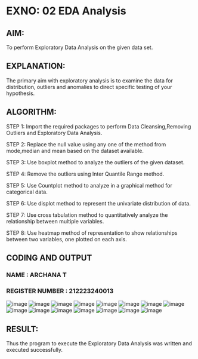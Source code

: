# EXNO: 02 EDA Analysis
## AIM:
To perform Exploratory Data Analysis on the given data set.
      
## EXPLANATION:
  The primary aim with exploratory analysis is to examine the data for distribution, outliers and anomalies to direct specific testing of your hypothesis.
  
## ALGORITHM:
STEP 1: Import the required packages to perform Data Cleansing,Removing Outliers and Exploratory Data Analysis.

STEP 2: Replace the null value using any one of the method from mode,median and mean based on the dataset available.

STEP 3: Use boxplot method to analyze the outliers of the given dataset.

STEP 4: Remove the outliers using Inter Quantile Range method.

STEP 5: Use Countplot method to analyze in a graphical method for categorical data.

STEP 6: Use displot method to represent the univariate distribution of data.

STEP 7: Use cross tabulation method to quantitatively analyze the relationship between multiple variables.

STEP 8: Use heatmap method of representation to show relationships between two variables, one plotted on each axis.

## CODING AND OUTPUT
### NAME : ARCHANA T
### REGISTER NUMBER : 212223240013 
![image](https://github.com/user-attachments/assets/efcb3d70-6b64-48c5-8648-de7f6fa696f4)
![image](https://github.com/user-attachments/assets/c754d9ea-f935-46e3-ad1d-81733e611035)
![image](https://github.com/user-attachments/assets/7fd14f90-60b3-4814-b3cc-6a26557df27e)
![image](https://github.com/user-attachments/assets/82cc7e77-3933-4f90-9eeb-2b48f8da9581)
![image](https://github.com/user-attachments/assets/61efcf22-1bb7-4c8a-955d-424b7e428d2f)
![image](https://github.com/user-attachments/assets/d67e77b5-0723-4fe1-a6fd-f9ea0c099d32)
![image](https://github.com/user-attachments/assets/1ec89d91-979f-4cc6-beae-d8b18cbfa51c)
![image](https://github.com/user-attachments/assets/2d6d9fd5-7d2f-4f5b-8ed6-b5c755af6aa3)
![image](https://github.com/user-attachments/assets/bafe8892-89ad-415d-91fa-003cfb2da109)
![image](https://github.com/user-attachments/assets/68250baf-5e6e-4adb-ba65-97a8e63fff73)
![image](https://github.com/user-attachments/assets/7c46c935-d4be-4ea9-8558-5a2988a60e9b)
![image](https://github.com/user-attachments/assets/133f1327-556f-401a-812a-e9968164957f)
![image](https://github.com/user-attachments/assets/8eb18a61-524a-46b8-b950-70d357b4ae30)
![image](https://github.com/user-attachments/assets/cc7a4279-2317-4e87-9564-9c395f4fb183)
![image](https://github.com/user-attachments/assets/a8c58c50-a64a-4d7f-b810-a703f9d0059e)
 

## RESULT:
Thus the program to execute the Exploratory Data Analysis was written and executed successfully.

